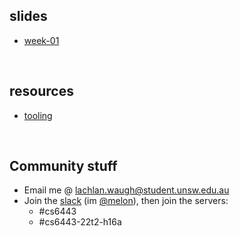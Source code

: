 <style>#downloads { display: none !important; }</style>

## slides
* [week-01](/6443/week01)

&nbsp;

## resources
* [tooling](/6443/resources/tooling)

&nbsp;

## Community stuff
* Email me @ [lachlan.waugh@student.unsw.edu.au]()
* Join the [slack](seceduau.slack.com/signup) (im [@melon]()), then join the servers:
    * #cs6443
    * #cs6443-22t2-h16a